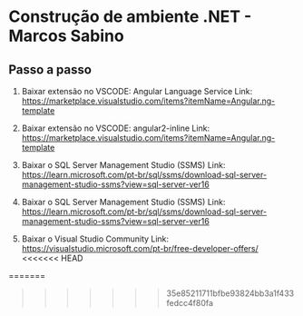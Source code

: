 # Construção de ambiente .NET - Marcos Sabino
## Passo a passo

1. Baixar extensão no VSCODE: Angular Language Service
Link: https://marketplace.visualstudio.com/items?itemName=Angular.ng-template

2. Baixar extensão no VSCODE: angular2-inline
Link: https://marketplace.visualstudio.com/items?itemName=Angular.ng-template

3. Baixar o SQL Server Management Studio (SSMS)
Link: https://learn.microsoft.com/pt-br/sql/ssms/download-sql-server-management-studio-ssms?view=sql-server-ver16

4. Baixar o SQL Server Management Studio (SSMS)
Link: https://learn.microsoft.com/pt-br/sql/ssms/download-sql-server-management-studio-ssms?view=sql-server-ver16

5. Baixar o Visual Studio Community
Link: https://visualstudio.microsoft.com/pt-br/free-developer-offers/
<<<<<<< HEAD

=======
>>>>>>> 35e85211711bfbe93824bb3a1f433fedcc4f80fa
